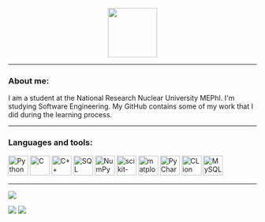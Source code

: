 <div id="header" align="center">
  <img src="https://media.giphy.com/media/v1.Y2lkPWVjZjA1ZTQ3dnhoczZudmNreWJua3h0N3M0YWdoZ2hlYmJnN3luZmR5ZmNvNDBtbCZlcD12MV9zdGlja2Vyc19zZWFyY2gmY3Q9cw/quALgNVngLyPR46keH/giphy.gif" width="100"/>
</div>

---

### About me:

I am a student at the National Research Nuclear University MEPhI.
I'm studying Software Engineering.
My GitHub contains some of my work that I did during the learning process.

---

### Languages and tools:
<img src="https://cdn.jsdelivr.net/gh/devicons/devicon@latest/icons/python/python-original.svg" title="Python" width="40"/> <img src="https://cdn.jsdelivr.net/gh/devicons/devicon@latest/icons/c/c-original.svg" title="C" width="40"/> <img src="https://cdn.jsdelivr.net/gh/devicons/devicon@latest/icons/cplusplus/cplusplus-original.svg" title="C++" width="40"/> <img src="https://cdn.jsdelivr.net/gh/devicons/devicon@latest/icons/azuresqldatabase/azuresqldatabase-original.svg" title="SQL" width="40"/> <img src="https://cdn.jsdelivr.net/gh/devicons/devicon@latest/icons/numpy/numpy-original.svg" title="NumPy" width="40"/> <img src="https://cdn.jsdelivr.net/gh/devicons/devicon@latest/icons/scikitlearn/scikitlearn-original.svg" title="scikit-learn" width="40"/> <img src="https://cdn.jsdelivr.net/gh/devicons/devicon@latest/icons/matplotlib/matplotlib-original.svg" title="matplotlib" width="40"/> <img src="https://cdn.jsdelivr.net/gh/devicons/devicon@latest/icons/pycharm/pycharm-original.svg" title="PyCharm" width="40"/> <img src="https://cdn.jsdelivr.net/gh/devicons/devicon@latest/icons/clion/clion-original.svg" title="CLion" width="40"/> <img src="https://cdn.jsdelivr.net/gh/devicons/devicon@latest/icons/mysql/mysql-original.svg" title="MySQL" width="40"/> 

---

![](http://github-profile-summary-cards.vercel.app/api/cards/profile-details?username=Annarepk&theme=noctis_minimus)

![](http://github-profile-summary-cards.vercel.app/api/cards/stats?username=Annarepk&theme=noctis_minimus) ![](http://github-profile-summary-cards.vercel.app/api/cards/repos-per-language?username=Annarepk&theme=noctis_minimus)

